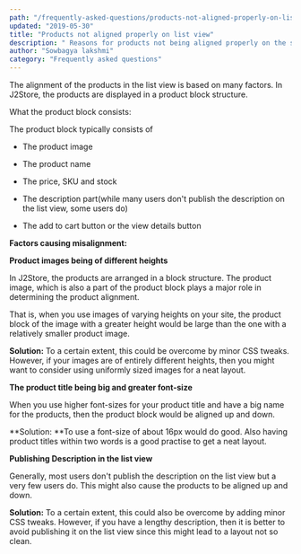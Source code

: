 ```yaml
---
path: "/frequently-asked-questions/products-not-aligned-properly-on-list-view"
updated: "2019-05-30"
title: "Products not aligned properly on list view"
description: " Reasons for products not being aligned properly on the storefront"
author: "Sowbagya lakshmi"
category: "Frequently asked questions"
---
```


The alignment of the products in the list view is based on many factors. In J2Store, the products are displayed in a product block structure.

What the product block consists:

The product block typically consists of

 - The product image

 - The product name

 - The price, SKU and stock

 - The description part(while many users don't publish the description on the list view, some users do)

 - The add to cart button or the view details button  

**Factors causing misalignment:**

**Product images being of different heights**

In J2Store, the products are arranged in a block structure. The product image, which is also a part of the product block plays a major role in determining the product alignment.

That is, when you use images of varying heights on your site, the product block of the image with a greater height would be large than the one with a relatively smaller product image.

**Solution:** To a certain extent, this could be overcome by minor CSS tweaks. However, if your images are of entirely different heights, then you might want to consider using uniformly sized images for a neat layout.

**The product title being big and greater font-size**

When you use higher font-sizes for your product title and have a big name for the products, then the product block would be aligned up and down.

**Solution: **To use a font-size of about  16px would do good. Also having product titles within two words is a good practise to get a neat layout.

**Publishing Description in the list view**

Generally, most users don't publish the description on the list view but a very few users do. This might also cause the products to be aligned up and down.

**Solution:** To a certain extent, this could also be overcome by adding minor CSS tweaks. However, if you have a lengthy description, then it is better to avoid publishing it on the list view since this might lead to a layout not so clean. 

